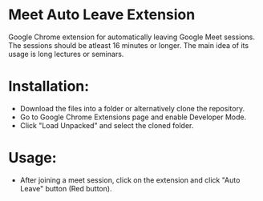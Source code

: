 # Meet Auto Leave Extension
Google Chrome extension for automatically leaving Google Meet sessions.
The sessions should be atleast 16 minutes or longer. The main idea of its usage is long lectures or seminars.

# Installation:
- Download the files into a folder or alternatively clone the repository.
- Go to Google Chrome Extensions page and enable Developer Mode.
- Click "Load Unpacked" and select the cloned folder.

# Usage:
- After joining a meet session, click on the extension and click "Auto Leave" button (Red button).
